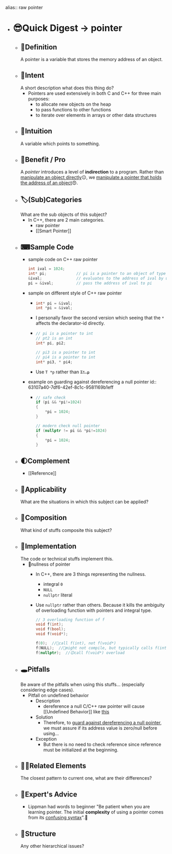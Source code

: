 alias:: raw pointer

- # 😎Quick Digest -> pointer
	- ## 📝Definition
	  A pointer is a variable that stores the memory address of an object.
	- ## 🎯Intent
	   A short description what does this thing do?
		- Pointers are used extensively in both C and C++ for three main purposes:
			- to allocate new objects on the heap
			- to pass functions to other functions
			- to iterate over elements in arrays or other data structures
	- ## 🧠Intuition
	  A variable which points to something.
	- ## 🚀Benefit / Pro
	  A *pointer* introduces a level of **indirection** to a program. Rather than <u>manipulate an object directly</u>😑, we <u>manipulate a pointer that holds the address of an object</u>😍.
	- ## 🏷(Sub)Categories
	  What are the sub objects of this subject?
		- In C++, there are 2 main categories.
			- raw pointer
			- [[Smart Pointer]]
	- ## ⌨Sample Code
		- sample code on C++ raw pointer
		  
		  ``` c++
		  int ival = 1024;
		  int* pi;             // pi is a pointer to an object of type int
		  &ival;               // evaluates to the address of ival by using `&`
		  pi = &ival;          // pass the address of ival to pi
		  ```
		- sample on different style of C++ raw pointer
			- ``` c++
			  int* pi = &ival;
			  int *pi = &ival;
			  ```
			- I personally favor the second version which seeing that the `*` affects the declarator-id directly.
			- ``` c++
			  // pi is a pointer to int
			  // pt2 is an int
			  int* pi, pi2;
			  
			  // pi3 is a pointer to int
			  // pi4 is a pointer to int
			  int* pi3, * pi4;
			  ```
			- Use `T *p` rather than ~~`T* p`~~
		- example on guarding against dereferencing a null pointer
		  id:: 63107a40-7df6-42ef-8c1c-9581169b1eff
			- ``` c++
			  // safe check
			  if (pi && *pi!=1024)
			  {
			      *pi = 1024;
			  }
			  
			  // modern check null pointer
			  if (nullptr != pi && *pi!=1024)
			  {
			      *pi = 1024;
			  }
			  ```
	- ## 🌓Complement
		- [[Reference]]
	- ## 🤳Applicability
	   What are the situations in which this subject can be applied?
	- ## 🧪Composition
	  What kind of stuffs composite this subject?
	- ## 🔎Implementation
	   The code or technical stuffs implement this.
		- 📌nullness of pointer
			- In C++, there are 3 things representing the nullness.
				- integral `0`
				- `NULL`
				- `nullptr` literal
			- Use `nullptr` rather than others. Because it kills the ambiguity of overloading function with pointers and integral type.
			  
			  ``` c++
			  // 3 overloading function of f
			  void f(int);
			  void f(bool);
			  void f(void*);
			  
			  f(0);  //🙁call f(int), not f(void*)
			  f(NULL);  //🙁might not compile, but typically calls f(int). Never calls f(void*)
			  f(nullptr);  //😊call f(void*) overload
			  ```
	- ## 🕳Pitfalls
	  Be aware of the pitfalls when using this stuffs... (especially considering edge cases).
		- Pitfall on undefined behavior
			- Description
				- dereference a null C/C++ raw pointer will cause [[Undefined Behavior]] like [this](((63082850-6985-44f0-9172-349283801310)))
			- Solution
				- Therefore, to [guard against dereferencing a null pointer](((63107a40-7df6-42ef-8c1c-9581169b1eff))), we must assure if its address value is zero/null before using...
			- Exception
				- But there is no need to check reference since reference must be initialized at the beginning.
	- ## 🙋‍♂️Related Elements
	   The closest pattern to current one, what are their differences?
	- ## 🥼Expert's Advice
		- Lippman had words to beginner "Be patient when you are learning pointer. The initial **complexity** of using a pointer comes from its <u>confusing syntax</u>".🤣
	- ## 🧱Structure
	  Any other hierarchical issues?